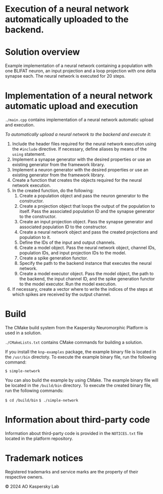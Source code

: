 Execution of a neural network automatically uploaded to the backend.
==============


# Solution overview

Example implementation of a neural network containing a population with one BLIFAT neuron, an input projection and a loop projection with one delta synapse each. The neural network is executed for 20 steps.


# Implementation of a neural network automatic upload and execution

`./main.cpp` contains implementation of a neural network automatic upload and execution.

_To automatically upload a neural network to the backend and execute it_:

1.  Include the header files required for the neural network execution using the `#include` directive.
    If necessary, define aliases by means of the `using` statement.
2.  Implement a synapse generator with the desired properties or use an existing generator from the framework library.
3.  Implement a neuron generator with the desired properties or use an existing generator from the framework library.
4.  Create a function that creates the objects required for the neural network execution.
5.  In the created function, do the following:
    1.  Create a population object and pass the neuron generator to the constructor.
    2.  Create a projection object that loops the output of the population to itself. Pass the associated population ID and the synapse generator to the constructor.
    3.  Create an input projection object. Pass the synapse generator and associated population ID to the constructor.
    4.  Create a neural network object and pass the created projections and population to it.
    5.  Define the IDs of the input and output channels.
    6.  Create a model object. Pass the neural network object, channel IDs, population IDs, and input projection IDs to the model.
    7.  Create a spike generation functor.
    8.  Specify the path to the backend instance that executes the neural network.
    9.  Create a model executor object. Pass the model object, the path to the backend, the input channel ID, and the spike generation functor to the model executor. Run the model execution.
6.  If necessary, create a vector where to write the indices of the steps at which spikes are received by the output channel.


# Build

The CMake build system from the Kaspersky Neuromorphic Platform is used in a solution.

`./CMakeLists.txt` contains CMake commands for building a solution.

If you install the `knp-examples` package, the example binary file is located in the `/usr/bin` directoty. To execute the example binary file, run the following command:

`$ simple-network`

You can also build the example by using CMake. The example binary file will be located in the `/build/bin` directory. To execute the created binary file, run the following commands:

`$ cd /build/bin`
`$ ./simple-network`


# Information about third-party code

Information about third-party code is provided in the `NOTICES.txt` file located in the platform repository.


# Trademark notices

Registered trademarks and service marks are the property of their respective owners.

© 2024 AO Kaspersky Lab